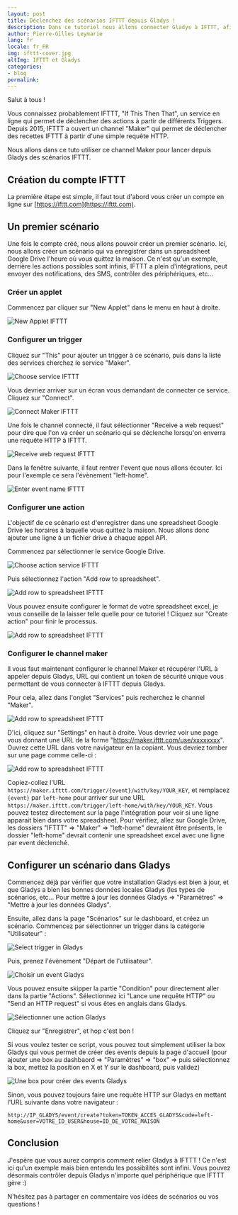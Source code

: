 ```yaml
---
layout: post
title: Déclenchez des scénarios IFTTT depuis Gladys !
description: Dans ce tutoriel nous allons connecter Gladys à IFTTT, afin d'accéder à toute la richesse de cette plateforme !
author: Pierre-Gilles Leymarie
lang: fr
locale: fr_FR
img: ifttt-cover.jpg
altImg: IFTTT et Gladys
categories:
- blog
permalink: 
---
```


Salut à tous !

Vous connaissez probablement IFTTT, "If This Then That", un service en ligne qui permet de déclencher des actions à partir de différents Triggers. Depuis 2015, IFTTT a ouvert un channel "Maker" qui permet de déclencher des recettes IFTTT à partir d'une simple requête HTTP.

Nous allons dans ce tuto utiliser ce channel Maker pour lancer depuis Gladys des scénarios IFTTT.

## Création du compte IFTTT

La première étape est simple, il faut tout d'abord vous créer un compte en ligne sur [https://ifttt.com](https://ifttt.com).

## Un premier scénario

Une fois le compte créé, nous allons pouvoir créer un premier scénario. Ici, nous allons créer un scénario qui va enregistrer dans un spreadsheet Google Drive l'heure où vous quittez la maison. Ce n'est qu'un exemple, derrière les actions possibles sont infinis, IFTTT a plein d'intégrations, peut envoyer des notifications, des SMS, contrôler des périphériques, etc...

### Créer un applet

Commencez par cliquer sur "New Applet" dans le menu en haut à droite.

<img alt="New Applet IFTTT" src="/assets/images/articles/ifttt-gladys/1-create-scenario.png" class="img-responsive" />

### Configurer un trigger

Cliquez sur "This" pour ajouter un trigger à ce scénario, puis dans la liste des services cherchez le service "Maker".

<img alt="Choose service IFTTT" src="/assets/images/articles/ifttt-gladys/2-choose-service.png" class="img-responsive" />

Vous devriez arriver sur un écran vous demandant de connecter ce service. Cliquez sur "Connect".

<img alt="Connect Maker IFTTT" src="/assets/images/articles/ifttt-gladys/3-connect-maker.png" class="img-responsive" />

Une fois le channel connecté, il faut sélectionner "Receive a web request" pour dire que l'on va créer un scénario qui se déclenche lorsqu'on enverra une requête HTTP à IFTTT.

<img alt="Receive web request IFTTT" src="/assets/images/articles/ifttt-gladys/4-receive-a-web-request.png" class="img-responsive" />

Dans la fenêtre suivante, il faut rentrer l'event que nous allons écouter. Ici pour l'exemple ce sera l'évènement "left-home".

<img alt="Enter event name IFTTT" src="/assets/images/articles/ifttt-gladys/5-enter-event-name.png" class="img-responsive" />

### Configurer une action

L'objectif de ce scénario est d'enregistrer dans une spreadsheet Google Drive les horaires à laquelle vous quittez la maison. Nous allons donc ajouter une ligne à un fichier drive à chaque appel API.

Commencez par sélectionner le service Google Drive.

<img alt="Choose action service IFTTT" src="/assets/images/articles/ifttt-gladys/6-choose-action-service.png" class="img-responsive" />

Puis sélectionnez l'action "Add row to spreadsheet".

<img alt="Add row to spreadsheet IFTTT" src="/assets/images/articles/ifttt-gladys/7-choose-action.png" class="img-responsive" />

Vous pouvez ensuite configurer le format de votre spreadsheet excel, je vous conseille de la laisser telle quelle pour ce tutoriel ! Cliquez sur "Create action" pour finir le processus.

<img alt="Add row to spreadsheet IFTTT" src="/assets/images/articles/ifttt-gladys/8-action-configuration.png" class="img-responsive" />

### Configurer le channel maker

Il vous faut maintenant configurer le channel Maker et récupérer l'URL à appeler depuis Gladys, URL qui contient un token de sécurité unique vous permettant de vous connecter à IFTTT depuis Gladys.

Pour cela, allez dans l'onglet "Services" puis recherchez le channel "Maker".

<img alt="Add row to spreadsheet IFTTT" src="/assets/images/articles/ifttt-gladys/9-configure-maker.png" class="img-responsive" />

D'ici, cliquez sur "Settings" en haut à droite. Vous devriez voir une page vous donnant une URL de la forme "https://maker.ifttt.com/use/xxxxxxxx". Ouvrez cette URL dans votre navigateur en la copiant. Vous devriez tomber sur une page comme celle-ci :

<img alt="Add row to spreadsheet IFTTT" src="/assets/images/articles/ifttt-gladys/11-maker-channel-infos.png" class="img-responsive" />

Copiez-collez l'URL `https://maker.ifttt.com/trigger/{event}/with/key/YOUR_KEY`, et remplacez `{event}` par `left-home` pour arriver sur une URL `https://maker.ifttt.com/trigger/left-home/with/key/YOUR_KEY`. Vous pouvez testez directement sur la page l'intégration pour voir si une ligne apparait bien dans votre spreadsheet. Pour vérifiez, allez sur Google Drive, les dossiers "IFTTT" => "Maker" => "left-home" devraient être présents, le dossier "left-home" devrait contenir une spreadsheet excel avec une ligne par event déclenché.

## Configurer un scénario dans Gladys

Commencez déjà par vérifier que votre installation Gladys est bien à jour, et que Gladys a bien les bonnes données locales Gladys (les types de scénarios, etc... Pour mettre à jour les données Gladys => "Paramètres" => "Mettre à jour les données Gladys".

Ensuite, allez dans la page "Scénarios" sur le dashboard, et créez un scénario. Commencez par sélectionner un trigger dans la catégorie "Utilisateur" :

<img alt="Select trigger in Gladys" src="/assets/images/articles/ifttt-gladys/12-gladys-select-trigger.png" class="img-responsive" />

Puis, prenez l'évènement "Départ de l'utilisateur".

<img alt="Choisir un event Gladys" src="/assets/images/articles/ifttt-gladys/13-gladys-scenario-choose-event.png" class="img-responsive" />

Vous pouvez ensuite skipper la partie "Condition" pour directement aller dans la partie "Actions". Sélectionnez ici "Lance une requête HTTP" ou "Send an HTTP request" si vous êtes en anglais dans Gladys.

<img alt="Sélectionner une action Gladys" src="/assets/images/articles/ifttt-gladys/14-gladys-select-action.png" class="img-responsive" />

Cliquez sur "Enregistrer", et hop c'est bon !

Si vous voulez tester ce script, vous pouvez tout simplement utiliser la box Gladys qui vous permet de créer des events depuis la page d'accueil (pour ajouter une box au dashbaord => "Paramètres" => "box" => puis sélectionnez la box, mettez la position en X et Y sur le dashboard, puis validez)

<img alt="Une box pour créer des events Gladys" src="/assets/images/articles/ifttt-gladys/15-event-box-gladys.png" class="img-responsive" />

Sinon, vous pouvez toujours faire une requête HTTP sur Gladys en mettant l'URL suivante dans votre navigateur :

`http://IP_GLADYS/event/create?token=TOKEN_ACCES_GLADYS&code=left-home&user=VOTRE_ID_USER&house=ID_DE_VOTRE_MAISON`

## Conclusion

J'espère que vous aurez compris comment relier Gladys à IFTTT ! Ce n'est ici qu'un exemple mais bien entendu les possibilités sont infini. Vous pouvez désormais contrôler depuis Gladys n'importe quel périphérique que IFTTT gère :)

N'hésitez pas à partager en commentaire vos idées de scénarios ou vos questions !